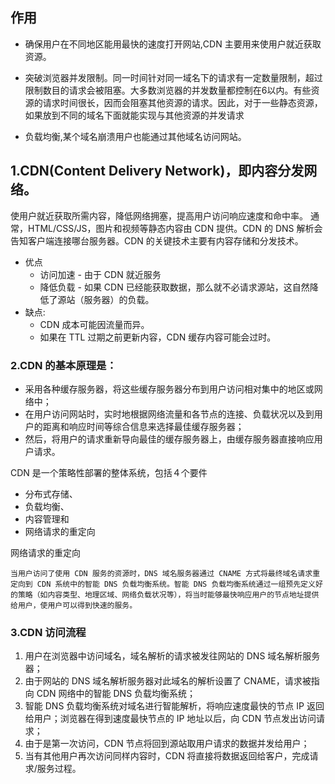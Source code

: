## 作用
* 确保用户在不同地区能用最快的速度打开网站,CDN 主要用来使用户就近获取资源。
* 突破浏览器并发限制。同一时间针对同一域名下的请求有一定数量限制，超过限制数目的请求会被阻塞。大多数浏览器的并发数量都控制在6以内。有些资源的请求时间很长，因而会阻塞其他资源的请求。因此，对于一些静态资源，如果放到不同的域名下面就能实现与其他资源的并发请求

* 负载均衡,某个域名崩溃用户也能通过其他域名访问网站。

## 1.CDN(Content Delivery Network)，即内容分发网络。
使用户就近获取所需内容，降低网络拥塞，提高用户访问响应速度和命中率。
通常，HTML/CSS/JS，图片和视频等静态内容由 CDN 提供。CDN 的 DNS 解析会告知客户端连接哪台服务器。CDN 的关键技术主要有内容存储和分发技术。

- 优点
  - 访问加速 - 由于 CDN 就近服务
  - 降低负载 - 如果 CDN 已经能获取数据，那么就不必请求源站，这自然降低了源站（服务器）的负载。
- 缺点:
  - CDN 成本可能因流量而异。
  - 如果在 TTL 过期之前更新内容，CDN 缓存内容可能会过时。

### 2.CDN 的基本原理是：
- 采用各种缓存服务器，将这些缓存服务器分布到用户访问相对集中的地区或网络中；
- 在用户访问网站时，实时地根据网络流量和各节点的连接、负载状况以及到用户的距离和响应时间等综合信息来选择最佳缓存服务器；
- 然后，将用户的请求重新导向最佳的缓存服务器上，由缓存服务器直接响应用户请求。


CDN 是一个策略性部署的整体系统，包括４个要件
- 分布式存储、
- 负载均衡、
- 内容管理和
- 网络请求的重定向

网络请求的重定向
```
当用户访问了使用 CDN 服务的资源时，DNS 域名服务器通过 CNAME 方式将最终域名请求重定向到 CDN 系统中的智能 DNS 负载均衡系统。智能 DNS 负载均衡系统通过一组预先定义好的策略（如内容类型、地理区域、网络负载状况等），将当时能够最快响应用户的节点地址提供给用户，使用户可以得到快速的服务。
```

### 3.CDN 访问流程
1. 用户在浏览器中访问域名，域名解析的请求被发往网站的 DNS 域名解析服务器；
2. 由于网站的 DNS 域名解析服务器对此域名的解析设置了 CNAME，请求被指向 CDN 网络中的智能 DNS 负载均衡系统；
3. 智能 DNS 负载均衡系统对域名进行智能解析，将响应速度最快的节点 IP 返回给用户；浏览器在得到速度最快节点的 IP 地址以后，向 CDN 节点发出访问请求；
4. 由于是第一次访问，CDN 节点将回到源站取用户请求的数据并发给用户；
5. 当有其他用户再次访问同样内容时，CDN 将直接将数据返回给客户，完成请求/服务过程。





